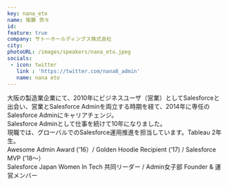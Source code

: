 ```yaml
---
key: nana_eto
name: 衛藤 奈々
id: 
feature: true
company: サトーホールディングス株式会社
city: 
photoURL: /images/speakers/nana_eto.jpeg
socials:
 - icon: twitter
   link : 'https://twitter.com/nana8_admin'
   name: nana eto
---
```

大阪の製造業企業にて、2010年にビジネスユーザ（営業）としてSalesforceと出会い、営業とSalesforce Adminを両立する時期を経て、2014年に専任のSalesforce Adminにキャリアチェンジ。<br/>
Salesforce Adminとして仕事を続けて10年になりました。<br/>
現職では、グローバルでのSalesforce運用推進を担当しています。Tableau 2年生。<br/>
Awesome Admin Award (’16）/ Golden Hoodie Recipient (‘17) / Salesforce MVP (’18～）<br/>
Salesforce Japan Women In Tech 共同リーダー / Admin女子部 Founder & 運営メンバー<br/>